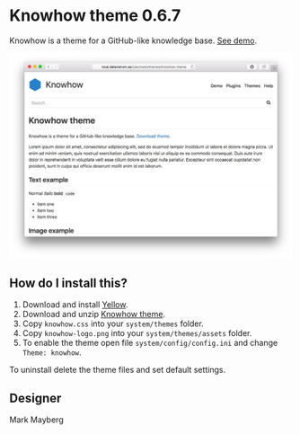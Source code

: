 Knowhow theme 0.6.7
===================
Knowhow is a theme for a GitHub-like knowledge base. [See demo](http://developers.datenstrom.se/themes/knowhow-theme).

[![Screenshot](knowhow-theme.jpg?raw=true)](http://developers.datenstrom.se/themes/knowhow-theme)

How do I install this?
----------------------
1. Download and install [Yellow](https://github.com/datenstrom/yellow/).
2. Download and unzip [Knowhow theme](https://github.com/datenstrom/yellow-themes/raw/master/zip/knowhow.zip).
3. Copy `knowhow.css` into your `system/themes` folder.
4. Copy `knowhow-logo.png` into your `system/themes/assets` folder.
5. To enable the theme open file `system/config/config.ini` and change `Theme: knowhow`.

To uninstall delete the theme files and set default settings.

Designer
--------
Mark Mayberg
